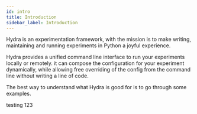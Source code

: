 ```yaml
---
id: intro
title: Introduction
sidebar_label: Introduction
---
```

Hydra is an experimentation framework, with the mission is to make writing, maintaining and
running experiments in Python a joyful experience.

Hydra provides a unified command line interface to run your experiments locally or remotely.
it can compose the configuration for your experiment dynamically, while allowing free overriding of the config 
from the command line without writing a line of code.

The best way to understand what Hydra is good for is to go through some examples.


testing
123
